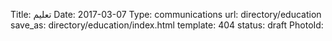 Title:          تعليم
Date:           2017-03-07
Type:           communications
url:            directory/education
save_as:        directory/education/index.html
template:       404
status:         draft
PhotoId:        

<!-- ملاحظة يا مسؤول الموقع لما تبغى تشغل هذا الدليل يسير الـ تيمبلر الى directory -->